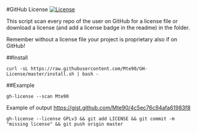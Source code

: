 #GitHub License
[![License](https://img.shields.io/badge/License-GPL%20v3-blue.svg)](http://www.gnu.org/licenses/gpl-3.0)   

This script scan every repo of the user on GitHub for a license file or download a license (and add a license badge in the readme) in the folder.  

Remember without a license file your project is proprietary also if on GitHub!


##Install

    curl -sL https://raw.githubusercontent.com/Mte90/GH-License/master/install.sh | bash -


##Example

    gh-license --scan Mte90 

Example of output https://gist.github.com/Mte90/4c5ec76c94afa61983f8

    gh-license --license GPLv3 && git add LICENSE && git commit -m "missing license" && git push origin master